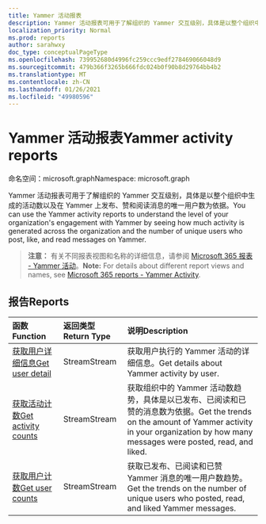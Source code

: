 ```yaml
---
title: Yammer 活动报表
description: Yammer 活动报表可用于了解组织的 Yammer 交互级别，具体是以整个组织中生成的活动数以及在 Yammer 上发布、赞和阅读消息的唯一用户数为依据。
localization_priority: Normal
ms.prod: reports
author: sarahwxy
doc_type: conceptualPageType
ms.openlocfilehash: 739952680d4996fc259ccc9edf278469066048d9
ms.sourcegitcommit: 479b366f3265b666fdc024b0f90b8d29764bb4b2
ms.translationtype: MT
ms.contentlocale: zh-CN
ms.lasthandoff: 01/26/2021
ms.locfileid: "49980596"
---
```

# <a name="yammer-activity-reports"></a><span data-ttu-id="4f42f-103">Yammer 活动报表</span><span class="sxs-lookup"><span data-stu-id="4f42f-103">Yammer activity reports</span></span>

<span data-ttu-id="4f42f-104">命名空间：microsoft.graph</span><span class="sxs-lookup"><span data-stu-id="4f42f-104">Namespace: microsoft.graph</span></span>

<span data-ttu-id="4f42f-105">Yammer 活动报表可用于了解组织的 Yammer 交互级别，具体是以整个组织中生成的活动数以及在 Yammer 上发布、赞和阅读消息的唯一用户数为依据。</span><span class="sxs-lookup"><span data-stu-id="4f42f-105">You can use the Yammer activity reports to understand the level of your organization's engagement with Yammer by seeing how much activity is generated across the organization and the number of unique users who post, like, and read messages on Yammer.</span></span>

> <span data-ttu-id="4f42f-106">**注意：** 有关不同报表视图和名称的详细信息，请参阅 [Microsoft 365 报表 - Yammer 活动](https://support.office.com/client/Yammer-activity-c7c9f938-5b8e-4d52-b1a2-c7c32cb2312a)。</span><span class="sxs-lookup"><span data-stu-id="4f42f-106">**Note:** For details about different report views and names, see [Microsoft 365 reports - Yammer Activity](https://support.office.com/client/Yammer-activity-c7c9f938-5b8e-4d52-b1a2-c7c32cb2312a).</span></span>

## <a name="reports"></a><span data-ttu-id="4f42f-107">报告</span><span class="sxs-lookup"><span data-stu-id="4f42f-107">Reports</span></span>

| <span data-ttu-id="4f42f-108">函数</span><span class="sxs-lookup"><span data-stu-id="4f42f-108">Function</span></span>                                 | <span data-ttu-id="4f42f-109">返回类型</span><span class="sxs-lookup"><span data-stu-id="4f42f-109">Return Type</span></span> | <span data-ttu-id="4f42f-110">说明</span><span class="sxs-lookup"><span data-stu-id="4f42f-110">Description</span></span>                              |
| :--------------------------------------- | :---------- | :--------------------------------------- |
| [<span data-ttu-id="4f42f-111">获取用户详细信息</span><span class="sxs-lookup"><span data-stu-id="4f42f-111">Get user detail</span></span>](../api/reportroot-getyammeractivityuserdetail.md) | <span data-ttu-id="4f42f-112">Stream</span><span class="sxs-lookup"><span data-stu-id="4f42f-112">Stream</span></span>      | <span data-ttu-id="4f42f-113">获取用户执行的 Yammer 活动的详细信息。</span><span class="sxs-lookup"><span data-stu-id="4f42f-113">Get details about Yammer activity by user.</span></span> |
| [<span data-ttu-id="4f42f-114">获取活动计数</span><span class="sxs-lookup"><span data-stu-id="4f42f-114">Get activity counts</span></span>](../api/reportroot-getyammeractivitycounts.md) | <span data-ttu-id="4f42f-115">Stream</span><span class="sxs-lookup"><span data-stu-id="4f42f-115">Stream</span></span>      | <span data-ttu-id="4f42f-116">获取组织中的 Yammer 活动数趋势，具体是以已发布、已阅读和已赞的消息数为依据。</span><span class="sxs-lookup"><span data-stu-id="4f42f-116">Get the trends on the amount of Yammer activity in your organization by how many messages were posted, read, and liked.</span></span> |
| [<span data-ttu-id="4f42f-117">获取用户计数</span><span class="sxs-lookup"><span data-stu-id="4f42f-117">Get user counts</span></span>](../api/reportroot-getyammeractivityusercounts.md) | <span data-ttu-id="4f42f-118">Stream</span><span class="sxs-lookup"><span data-stu-id="4f42f-118">Stream</span></span>      | <span data-ttu-id="4f42f-119">获取已发布、已阅读和已赞 Yammer 消息的唯一用户数趋势。</span><span class="sxs-lookup"><span data-stu-id="4f42f-119">Get the trends on the number of unique users who posted, read, and liked  Yammer messages.</span></span> |

